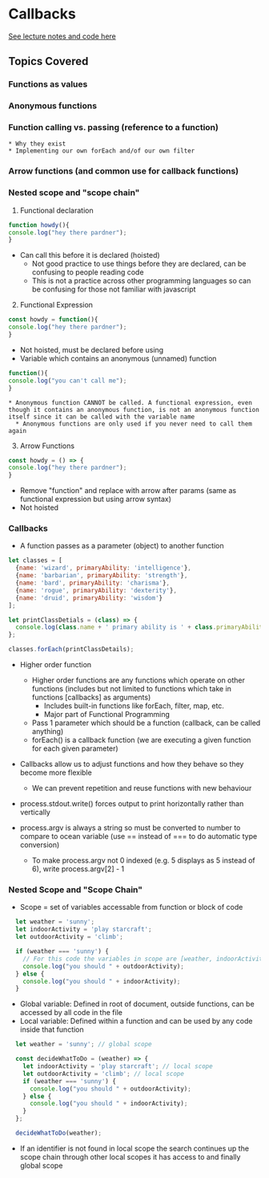 # Callbacks

[See lecture notes and code here](https://github.com/tborsa/lectures/blob/master/week1/day4/notes.md)

## Topics Covered
  ### Functions as values
  ### Anonymous functions
  ### Function calling vs. passing (reference to a function)
    * Why they exist
    * Implementing our own forEach and/of our own filter
  ### Arrow functions (and common use for callback functions)
  ### Nested scope and "scope chain"

  1. Functional declaration 
  ```javascript
  function howdy(){
  console.log("hey there pardner");
}
```
  * Can call this before it is declared (hoisted)
    * Not good practice to use things before they are declared, can be confusing to people reading code
    * This is not a practice across other programming languages so can be confusing for those not familiar with javascript
  2. Functional Expression
  ```javascript
  const howdy = function(){
  console.log("hey there pardner");
}
```
  * Not hoisted, must be declared before using
  * Variable which contains an anonymous (unnamed) function
  ```javascript
  function(){
  console.log("you can't call me");
}
```

    * Anonymous function CANNOT be called. A functional expression, even though it contains an anonymous function, is not an anonymous function itself since it can be called with the variable name
      * Anonymous functions are only used if you never need to call them again
  3. Arrow Functions

  ```javascript
  const howdy = () => {
  console.log("hey there pardner");
}
  ```
  * Remove "function" and replace with arrow after params (same as functional expression but using arrow syntax)
  * Not hoisted

### Callbacks
* A function passes as a parameter (object) to another function

```javascript
let classes = [
  {name: 'wizard', primaryAbility: 'intelligence'}, 
  {name: 'barbarian', primaryAbility: 'strength'}, 
  {name: 'bard', primaryAbility: 'charisma'}, 
  {name: 'rogue', primaryAbility: 'dexterity'}, 
  {name: 'druid', primaryAbility: 'wisdom'}
];

let printClassDetials = (class) => {
  console.log(class.name + ' primary ability is ' + class.primaryAbility);
};

classes.forEach(printClassDetails);
```

* Higher order function
  * Higher order functions are any functions which operate on other functions (includes but not limited to functions which take in functions [callbacks] as arguments)
    * Includes built-in functions like forEach, filter, map, etc.
    * Major part of Functional Programming
  * Pass 1 parameter which should be a function (callback, can be called anything)
  * forEach() is a callback function (we are executing a given function for each given parameter)

* Callbacks allow us to adjust functions and how they behave so they become more flexible
  * We can prevent repetition and reuse functions with new behaviour

* process.stdout.write() forces output to print horizontally rather than vertically

* process.argv is always a string so must be converted to number to compare to ocean variable (use == instead of === to do automatic type conversion)
  * To make process.argv not 0 indexed (e.g. 5 displays as 5 instead of 6), write process.argv[2] - 1

### Nested Scope and "Scope Chain"

* Scope = set of variables accessable from function or block of code

```javascript
  let weather = 'sunny';
  let indoorActivity = 'play starcraft';
  let outdoorActivity = 'climb';

  if (weather === 'sunny') {
    // For this code the variables in scope are [weather, indoorActivity, outdoorActivity]
    console.log("you should " + outdoorActivity);
  } else {
    console.log("you should " + indoorActivity);
  }
  ```

* Global variable: Defined in root of document, outside functions, can be accessed by all code in the file
* Local variable: Defined within a function and can be used by any code inside that function

```javascript
  let weather = 'sunny'; // global scope

  const decideWhatToDo = (weather) => {
    let indoorActivity = 'play starcraft'; // local scope
    let outdoorActivity = 'climb'; // local scope
    if (weather === 'sunny') {
      console.log("you should " + outdoorActivity);
    } else {
      console.log("you should " + indoorActivity);
    }
  };

  decideWhatToDo(weather);
  ```

* If an identifier is not found in local scope the search continues up the scope chain through other local scopes it has access to and finally global scope